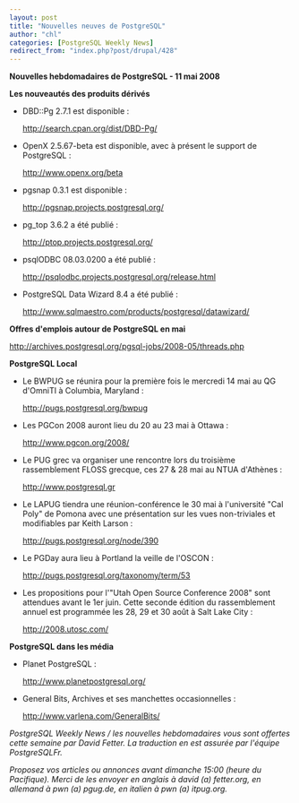 ```yaml
---
layout: post
title: "Nouvelles neuves de PostgreSQL"
author: "chl"
categories: [PostgreSQL Weekly News]
redirect_from: "index.php?post/drupal/428"
---
```



<p><strong>Nouvelles hebdomadaires de PostgreSQL - 11 mai 2008</strong></p>

<p><strong>Les nouveautés des produits dérivés</strong></p>

<ul>

<li>DBD::Pg 2.7.1 est disponible&nbsp;:

<a target="_blank" href="http://search.cpan.org/dist/DBD-Pg/">http://search.cpan.org/dist/DBD-Pg/</a></li>

<li>OpenX 2.5.67-beta est disponible, avec à présent le support de PostgreSQL&nbsp;:

<a target="_blank" href="http://www.openx.org/beta">http://www.openx.org/beta</a></li>

<li>pgsnap 0.3.1 est disponible&nbsp;:

<a target="_blank" href="http://pgsnap.projects.postgresql.org/">http://pgsnap.projects.postgresql.org/</a></li>

<li>pg_top 3.6.2 a été publié&nbsp;:

<a target="_blank" href="http://ptop.projects.postgresql.org/">http://ptop.projects.postgresql.org/</a></li>

<li>psqlODBC 08.03.0200 a été publié&nbsp;:

<a target="_blank" href="http://psqlodbc.projects.postgresql.org/release.html">http://psqlodbc.projects.postgresql.org/release.html</a></li>

<li>PostgreSQL Data Wizard 8.4 a été publié&nbsp;:

<a target="_blank" href="http://www.sqlmaestro.com/products/postgresql/datawizard/">http://www.sqlmaestro.com/products/postgresql/datawizard/</a></li>

</ul>

<!--more-->


<strong>Offres d'emplois autour de PostgreSQL en mai</strong>

<p><a target="_blank" href="http://archives.postgresql.org/pgsql-jobs/2008-05/threads.php">http://archives.postgresql.org/pgsql-jobs/2008-05/threads.php</a></p>

<p><strong>PostgreSQL Local</strong></p>

<ul>

<li>Le BWPUG se réunira pour la première fois le mercredi 14 mai au QG d'OmniTI à Columbia, Maryland&nbsp;:

<a target="_blank" href="http://pugs.postgresql.org/bwpug">http://pugs.postgresql.org/bwpug</a></li>

<li>Les PGCon 2008 auront lieu du 20 au 23 mai à Ottawa&nbsp;:

<a target="_blank" href="http://www.pgcon.org/2008/">http://www.pgcon.org/2008/</a></li>

<li>Le PUG grec va organiser une rencontre lors du troisième rassemblement FLOSS grecque, ces 27 &amp; 28 mai au NTUA d'Athènes&nbsp;:

<a target="_blank" href="http://www.postgresql.gr">http://www.postgresql.gr</a></li>

<li>Le LAPUG tiendra une réunion-conférence le 30 mai à l'université "Cal Poly" de Pomona avec une présentation sur les vues non-triviales et modifiables par Keith Larson&nbsp;:

<a target="_blank" href="http://pugs.postgresql.org/node/390">http://pugs.postgresql.org/node/390</a></li>

<li>Le PGDay aura lieu à Portland la veille de l'OSCON&nbsp;:

<a target="_blank" href="http://pugs.postgresql.org/taxonomy/term/53">http://pugs.postgresql.org/taxonomy/term/53</a></li>

<li>Les propositions pour l'"Utah Open Source Conference 2008" sont attendues avant le 1er juin. Cette seconde édition du rassemblement annuel est programmée les 28, 29 et 30 août à Salt Lake City&nbsp;:

<a target="_blank" href="http://2008.utosc.com/">http://2008.utosc.com/</a></li>

</ul>

<p><strong>PostgreSQL dans les média</strong></p>

<ul>

<li>Planet PostgreSQL&nbsp;:

<a target="_blank" href="http://www.planetpostgresql.org/">http://www.planetpostgresql.org/</a></li>

<li>General Bits, Archives et ses manchettes occasionnelles&nbsp;:

<a target="_blank" href="http://www.varlena.com/GeneralBits/">http://www.varlena.com/GeneralBits/</a></li>

</ul>

<p><em>PostgreSQL Weekly News / les nouvelles hebdomadaires vous sont offertes cette semaine par David Fetter. La traduction en est assurée par l'équipe PostgreSQLFr.</em></p>

<p><em>Proposez vos articles ou annonces avant dimanche 15:00 (heure du Pacifique). Merci de les envoyer en anglais à david (a) fetter.org, en allemand à pwn (a) pgug.de, en italien à pwn (a) itpug.org.</em></p>